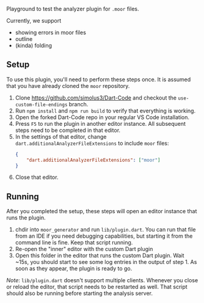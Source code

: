 Playground to test the analyzer plugin for `.moor` files. 

Currently, we support

- showing errors in moor files
- outline
- (kinda) folding

## Setup
To use this plugin, you'll need to perform these steps once. It is assumed that you
have already cloned the `moor` repository.

1. Clone https://github.com/simolus3/Dart-Code and checkout the
   `use-custom-file-endings` branch.
2. Run `npm install` and `npm run build` to verify that everything is working.
3. Open the forked Dart-Code repo in your regular VS Code installation.
4. Press `F5` to run the plugin in another editor instance. All subsequent 
   steps need to be completed in that editor.
5. In the settings of that editor, change `dart.additionalAnalyzerFileExtensions`
   to include `moor` files:
   ```json
   {
       "dart.additionalAnalyzerFileExtensions": ["moor"]
   }
   ```
6. Close that editor.
  
## Running
After you completed the setup, these steps will open an editor instance that runs the plugin.
1. chdir into `moor_generator` and run `lib/plugin.dart`. You can run that file from an IDE if
   you need debugging capabilities, but starting it from the command line is fine. Keep that
   script running.
2. Re-open the "inner" editor with the custom Dart plugin
2. Open this folder in the editor that runs the custom Dart plugin. Wait ~15s, you should start
   to see some log entries in the output of step 1. As soon as they appear, the plugin is ready
   to go.
   
_Note_: `lib/plugin.dart` doesn't support multiple clients. Whenever you close or reload the
editor, that script needs to be restarted as well. That script should also be running before 
starting the analysis server.
